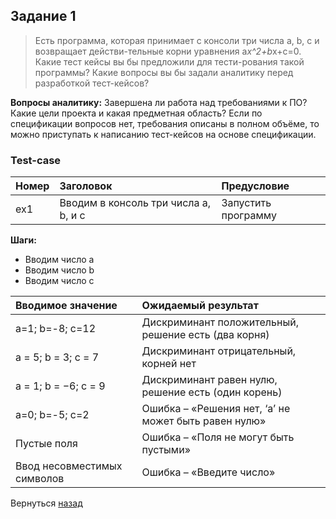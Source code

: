 ## Задание 1
> Есть программа, которая принимает с консоли три числа a, b, c и возвращает действи-тельные корни уравнения a*x^2+b*x+c=0. Какие тест кейсы вы бы предложили для тести-рования такой программы? Какие вопросы вы бы задали аналитику перед разработкой тест-кейсов?

**Вопросы аналитику:** Завершена ли работа над требованиями к ПО? Какие цели проекта и какая предметная область? Если по спецификации вопросов нет, требования описаны в полном объёме, то можно приступать к написанию тест-кейсов на основе спецификации.

### Test-case

| Номер | Заголовок  | Предусловие  |
|:----------|:----------|:----------|
| ex1   | Вводим в консоль три числа a, b, и c | Запустить программу |

**Шаги:**
- Вводим число a
- Вводим число b
- Вводим число c

| Вводимое значение | Ожидаемый результат   |
|:----------|:----------|
| a=1; b=-8; c=12 | Дискриминант положительный, решение есть (два корня) | 
| a = 5; b = 3; c = 7 | Дискриминант отрицательный, корней нет | 
| a = 1; b = −6; c = 9 | Дискриминант равен нулю, решение есть (один корень) | 
| a=0; b=-5; c=2 | Ошибка – «Решения нет, ‘a’  не может быть равен нулю» | 
| Пустые поля | Ошибка – «Поля не могут быть пустыми» | 
| Ввод несовместимых символов | Ошибка – «Введите число» |

Вернуться [назад](../Day%201)